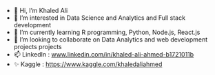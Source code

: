 - 👋 Hi, I’m Khaled Ali
- 👀 I’m interested in Data Science and Analytics and Full stack development
- 🌱 I’m currently learning R programming, Python, Node.js, React.js
- 💞️ I’m looking to collaborate on Data Analytics and web development projects projects
- 📫 LinkedIn : www.linkedin.com/in/khaled-ali-ahmed-b1721011b
- ✨ Kaggle : https://www.kaggle.com/khaledaliahmed

<!---
Engineered0/Engineered0 is a ✨ special ✨ repository because its `README.md` (this file) appears on your GitHub profile.
You can click the Preview link to take a look at your changes.
--->
